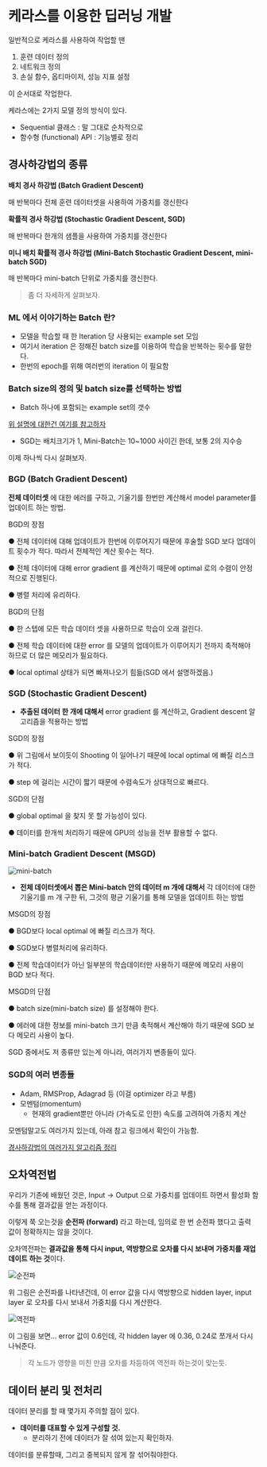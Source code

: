 # 케라스를 이용한 딥러닝 개발

일반적으로 케라스를 사용하여 작업할 땐

1. 훈련 데이터 정의
2. 네트워크 정의
3. 손실 함수, 옵티마이저, 성능 지표 설정

이 순서대로 작업한다.

케라스에는 2가지 모델 정의 방식이 있다.

- Sequential 클래스 : 말 그대로 순차적으로 
- 함수형 (functional) API : 기능별로 정리


## 경사하강법의 종류


**배치 경사 하강법 (Batch Gradient Descent)**

매 반복마다 전체 훈련 데이터셋을 사용하여 가중치를 갱신한다

**확률적 경사 하강법 (Stochastic Gradient Descent, SGD)**

매 반복마다 한개의 샘플을 사용하여 가중치를 갱신한다

**미니 배치 확률적 경사 하강법 (Mini-Batch Stochastic Gradient Descent, mini-batch SGD)**

매 반복마다 mini-batch 단위로 가중치를 갱신한다.


> 좀 더 자세하게 살펴보자.


### ML 에서 이야기하는 Batch 란?


- 모델을 학습할 때 한 Iteration 당 사용되는 example set 모임
- 여기서 iteration 은 정해진 batch size를 이용하여 학습을 반복하는 횟수를 말한다.
- 한번의 epoch를 위해 여러번의 iteration 이 필요함


### Batch size의 정의 및 batch size를 선택하는 방법


- Batch 하나에 포함되는 example set의 갯수

[위 설명에 대한건 여기를 참고하자](https://nonmeyet.tistory.com/entry/Batch-MiniBatch-Stochastic-%EC%A0%95%EC%9D%98%EC%99%80-%EC%84%A4%EB%AA%85-%EB%B0%8F-%EC%98%88%EC%8B%9C)

- SGD는 배치크기가 1, Mini-Batch는 10~1000 사이긴 한데, 보통 2의 지수승


이제 하나씩 다시 살펴보자.


### BGD (Batch Gradient Descent)


**전체 데이터셋** 에 대한 에러를 구하고, 기울기를 한번만 계산해서 model parameter를 업데이트 하는 방법.


BGD의 장점


● 전체 데이터에 대해 업데이트가 한번에 이루어지기 때문에 후술할 SGD 보다 업데이트 횟수가 적다. 따라서 전체적인 계산 횟수는 적다.

● 전체 데이터에 대해 error gradient 를 계산하기 때문에 optimal 로의 수렴이 안정적으로 진행된다.

● 병렬 처리에 유리하다.



BGD의 단점



● 한 스텝에 모든 학습 데이터 셋을 사용하므로 학습이 오래 걸린다.

● 전체 학습 데이터에 대한 error 를 모델의 업데이트가 이루어지기 전까지 축적해야 하므로 더 많은 메모리가 필요하다.

● local optimal 상태가 되면 빠져나오기 힘듦(SGD 에서 설명하겠음.)


### SGD (Stochastic Gradient Descent)


- **추출된 데이터 한 개에 대해서** error gradient 를 계산하고, Gradient descent 알고리즘을 적용하는 방법


SGD의 장점



● 위 그림에서 보이듯이 Shooting 이 일어나기 때문에 local optimal 에 빠질 리스크가 적다.

● step 에 걸리는 시간이 짧기 때문에 수렴속도가 상대적으로 빠르다.



SGD의 단점



● global optimal 을 찾지 못 할 가능성이 있다.

● 데이터를 한개씩 처리하기 때문에 GPU의 성능을 전부 활용할 수 없다.



### Mini-batch Gradient Descent (MSGD)


![mini-batch](https://img1.daumcdn.net/thumb/R1280x0/?scode=mtistory2&fname=http%3A%2F%2Fcfile26.uf.tistory.com%2Fimage%2F99BE27485D0F73FD2BAD11)

- **전체 데이터셋에서 뽑은 Mini-batch 안의 데이터 m 개에 대해서** 각 데이터에 대한 기울기를 m 개 구한 뒤, 그것의 평균 기울기를 통해 모델을 업데이트 하는 방법


MSGD의 장점



● BGD보다 local optimal 에 빠질 리스크가 적다.

● SGD보다 병렬처리에 유리하다.

● 전체 학습데이터가 아닌 일부분의 학습데이터만 사용하기 때문에 메모리 사용이 BGD 보다 적다.



MSGD의 단점



● batch size(mini-batch size) 를 설정해야 한다.

● 에러에 대한 정보를 mini-batch 크기 만큼 축적해서 계산해야 하기 때문에 SGD 보다 메모리 사용이 높다.



SGD 중에서도 저 종류만 있는게 아니라, 여러가지 변종들이 있다.


### SGD의 여러 변종들


- Adam, RMSProp, Adagrad 등 (이걸 optimizer 라고 부름)
- 모멘텀(momentum)
  - 현재의 gradient뿐만 아니라 (가속도로 인한) 속도를 고려하여 가중치 계산

모멘텀말고도 여러가지 있는데, 아래 참고 링크에서 확인이 가능함.

[경사하강법의 여러가지 알고리즘 정리](http://shuuki4.github.io/deep%20learning/2016/05/20/Gradient-Descent-Algorithm-Overview.html)
	
	
  
## 오차역전법


우리가 기존에 배웠던 것은, Input -> Output 으로 가중치를 업데이트 하면서 활성화 함수를 통해 결과값을 얻는 과정이다.

이렇게 쭉 오는것을 **순전파 (forward)** 라고 하는데, 임의로 한 번 순전파 했다고 출력 값이 정확하지는 않을 것이다.

오차역전파는 **결과값을 통해 다시 input, 역방향으로 오차를 다시 보내며 가중치를 재업데이트 하는 것**이다.


![순전파](https://i.stack.imgur.com/H1KsG.png)

위 그림은 순전파를 나타낸건데, 이 error 값을 다시 역방향으로 hidden layer, input layer 로 오차를 다시 보내서 가중치를 다시 계산한다.


![역전파](https://t1.daumcdn.net/cfile/tistory/997C7A3359EEF5CA1F)

이 그림을 보면... error 값이 0.6인데, 각 hidden layer 에 0.36, 0.24로 쪼개서 다시 나눠준다.

> 각 노드가 영향을 미친 만큼 오차를 차등하여 역전파 하는것이 맞는듯.



## 데이터 분리 및 전처리


데이터 분리를 할 때 몇가지 주의할 점이 있다.

- **데이터를 대표할 수 있게 구성할 것.**
	- 분리하기 전에 데이터가 잘 섞여 있는지 확인하자.

데이터를 분류할때, 그리고 중복되지 않게 잘 섞어줘야한다.

